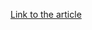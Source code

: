 [Link to the article](https://www.bleepingcomputer.com/news/microsoft/windows-11-24h2-kb5044384-update-fixes-sfc-scannow-corrupt-file-errors/)
